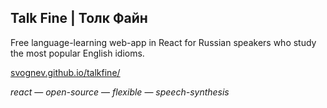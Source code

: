## Talk Fine | Толк Файн

Free language-learning web-app in React for Russian speakers who study the most popular English idioms. <br>

[svognev.github.io/talkfine/](https://svognev.github.io/talkfine/)

*react* — *open-source* — *flexible* — *speech-synthesis*
